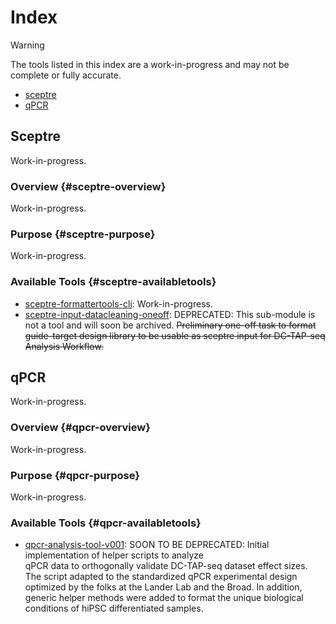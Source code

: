 # Index

> [!WARNING]
> The tools listed in this index are a work-in-progress and may not be complete
> or fully accurate.

- [sceptre](#sceptre)
- [qPCR](#qpcr)

## Sceptre

Work-in-progress.

### Overview {#sceptre-overview}

Work-in-progress.

### Purpose {#sceptre-purpose}

Work-in-progress.

### Available Tools {#sceptre-availabletools}

- [sceptre-formattertools-cli](./sceptre/sceptre-formattertools-cli/):
  Work-in-progress.
- [sceptre-input-datacleaning-oneoff](./sceptre/sceptre-input-datacleaning-oneoff/):
  DEPRECATED: This sub-module is not a tool and will soon be archived.
  ~~Preliminary one-off task to format guide-target design library to
  be usable as sceptre input for DC-TAP-seq Analysis Workflow.~~

## qPCR

Work-in-progress.

### Overview {#qpcr-overview}

Work-in-progress.

### Purpose {#qpcr-purpose}

Work-in-progress.

### Available Tools {#qpcr-availabletools}

- [qpcr-analysis-tool-v001](./qpcr/qpcr-analysis-tool-v001/):
  SOON TO BE DEPRECATED: Initial implementation of helper scripts to analyze  
  qPCR data to orthogonally validate DC-TAP-seq dataset effect sizes. The
  script adapted to the standardized qPCR experimental design optimized
  by the folks at the Lander Lab and the Broad. In addition, generic
  helper methods were added to format the unique biological conditions
  of hiPSC differentiated samples.

